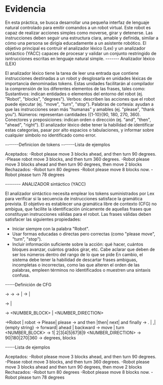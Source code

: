 # Evidencia

En esta práctica, se busca desarrollar una pequeña interfaz de lenguaje natural controlado para emitir comandos a un robot virtual. Este robot es capaz de realizar acciones simples como moverse, girar y detenerse. Las instrucciones deben seguir una estructura clara, amable y definida, similar a cómo una persona se dirigía educadamente a un  asistente robótico. 
El objetivo principal es contruir el analizador léxico (Lex) y un analizador sintáctico (YACC) capaces de procesar y validar un conjunto restringido de isntrucciones escritas en lenguaje natural simple.
------- Analizador léxico (LEX)

El analizador léxico tiene la tarea de leer una entrada que contiene instrucciones destinadas a un robot y desglosarla en unidades léxicas de importancia denominadas tokens. Estas unidades facilitarán al compilador la comprensión de los diferentes elementos de las frases, tales como:
Sustantivos: indican entidades o elementos del entorno del robot (ej. "Robot", "blocks", "degrees").
Verbos: describen las acciones que el robot puede ejecutar (ej. "move", "turn", "stop").
Palabras de cortesía: ayudan a que las instrucciones sean más "humanas" y amables (ej. "please", "thank you").
Números: representan cantidades ({1-10}{90, 180, 270, 360).
Conectores y preposiciones: indican orden o dirección (ej. "and", "then", "ahead", "right").
El analizador léxico debe tener la habilidad de identificar estas categorías, pasar por alto espacios o tabulaciones, y informar sobre cualquier símbolo no identificado como error.

-------Definicion de tokens
-------Lista de ejemplos


Aceptados:
-Robot please move 3 blocks ahead, and then turn 90 degrees.
-Please robot move 3 blocks, and then turn 360 degrees.
-Robot please move 3 blocks ahead and then turn 90 degrees, then move 2 blocks
Rechazados:
-Robot turn 80 degrees
-Robot please move 8 blocks now.
-Robot please turn 78 degrees


-------- ANALIZADOR sintáctico (YACC)


El analizador sintáctico necesita emplear los tokens suministrados por Lex para verificar si la secuencia de instrucciones satisface la gramática prevista. El objetivo es establecer una gramática libre de contexto (CFG) no ambigua, que facilite la identificación únicamente de aquellas frases que constituyan instrucciones válidas para el robot.
Las frases válidas deben satisfacer las siguientes propiedades:
- Iniciar siempre con la palabra "Robot".
- Usar formas educadas o directas pero correctas (como "please move", "turn", "stop").
- Incluir información suficiente sobre la acción: qué hacer, cuántos bloques avanzar, cuántos grados girar, etc. Cabe aclarar que deben de ser los números dentro del rango de lo que se pide
En cambio, el sistema debe tener la habilidad de descartar frases ambiguas, incompletas o incorrectas, como las que alteren el orden de las palabras, empleen términos no identificados o muestren una sintaxis confusa.


-----Definición de CFG

  
<STRUCTURE-SENTENCE> -> <REQUIREMENTS><SENTENCE>
<SENTENCE> -> <CMPLX-VERB>
<REQUIREMENTS> -> <SUBJECT> <COURTESY-WORD>| <COURTESY-WORD><SUBJECT>
<CMPLX-VERB> -> <VERB-PHRASE>| <VERB-PHRASE><CONNECTOR><SENTENCE>

<VERB PHRASE> -> <STRUCTURE-PHRASE><PUNCTUATION> | <STRUCTURE-PHRASE><DIRECTION><PUNCTUATION>

<STRUCTURE-PHRASE> ->  <VERB><NUMBER_BLOCK><INSTRUCTION> | <VERB><NUMBER_DIRECTION><INSTRUCTION> 

<SUBJECT> ->Robot | robot
<COURTESY-WORD> -> Please| please
<CONNECTOR> -> and then |then| next| and finally
<PUNCTUATION> -> . | ,|{empty string}
<DIRECTION> -> forward| ahead | backward
<VERB> -> move | turn
<NUMBER_BLOCK> -> 1| 2|3|4|5|67|8|9
<NUMBER_DIRECTION> -> 90|180|270|360
<INSTRUCTION> -> degrees, blocks


-----Lista de ejemplos


Aceptados:
-Robot please move 3 blocks ahead, and then turn 90 degrees.
-Please robot move 3 blocks, and then turn 360 degrees.
-Robot please move 3 blocks ahead and then turn 90 degrees, then move 2 blocks
Rechazados:
-Robot turn 80 degrees
-Robot please move 8 blocks now.
-Robot please turn 78 degrees
  










